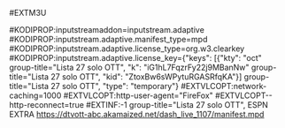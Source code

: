 #EXTM3U

#KODIPROP:inputstreamaddon=inputstream.adaptive
#KODIPROP:inputstream.adaptive.manifest_type=mpd
#KODIPROP:inputstream.adaptive.license_type=org.w3.clearkey
#KODIPROP:inputstream.adaptive.license_key={"keys": [{"kty": "oct" group-title="Lista 27 solo OTT", "k": "iG1hL7FqzrFy22j9MBanNw" group-title="Lista 27 solo OTT", "kid": "ZtoxBw6sWPytuRGASRfqKA"}] group-title="Lista 27 solo OTT", "type": "temporary"}
#EXTVLCOPT:network-caching=1000
#EXTVLCOPT:http-user-agent="FireFox"
#EXTVLCOPT--http-reconnect=true
#EXTINF:-1  group-title="Lista 27 solo OTT", ESPN EXTRA
https://dtvott-abc.akamaized.net/dash_live_1107/manifest.mpd














